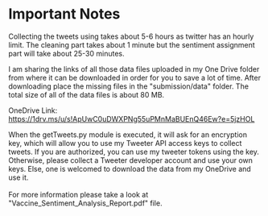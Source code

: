 # Important Notes

Collecting the tweets using takes about 5-6 hours as twitter has an hourly limit. The cleaning part takes about 1 minute but the sentiment assignment part will take about 25-30 minutes.

I am sharing the links of all those data files uploaded in my One Drive folder from where it can be downloaded in order for you to save a lot of time. After downloading place the missing files in the "submission/data" folder. The total size of all of the data files is about 80 MB.

OneDrive Link:
<https://1drv.ms/u/s!ApUwC0uDWXPNg55uPMnMaBUEnQ46Ew?e=5jzHOL>

When the getTweets.py module is executed, it will ask for an encryption key, which will allow you to use my Tweeter API access keys to collect tweets. If you are authorized, you can use my tweeter tokens using the key. Otherwise, please collect a Tweeter developer account and use your own keys.
Else, one is welcomed to download the data from my OneDrive and use it. 
<br>
<br>
For more information please take a look at "Vaccine_Sentiment_Analysis_Report.pdf" file.
